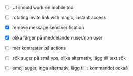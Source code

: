 - [ ] UI should work on mobile too 
- [ ] rotating invite link with magic, instant access 
- [x] remove message send verification 
- [x] olika färger på meddelanden user/non user
- [ ] mer kontraster på actions
- [ ] sök suger på små vps, olika alternativ, lägg till text sök 
- [ ] emoji suger, inga alternativ, lägg till : kommandot också

